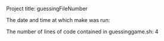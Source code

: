 Project title: guessingFileNumber
 
The date and time at which make was run:
 
The number of lines of code contained in guessinggame.sh:
4
